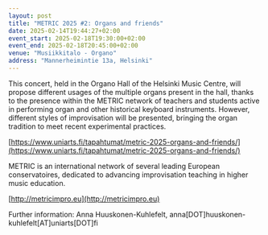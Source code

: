 ```yaml
---
layout: post
title: "METRIC 2025 #2: Or­gans and friends"
date: 2025-02-14T19:44:27+02:00
event_start: 2025-02-18T19:30:00+02:00
event_end: 2025-02-18T20:45:00+02:00
venue: "Musiikkitalo - Organo"
address: "Mannerheimintie 13a, Helsinki"
---
```


This concert, held in the Organo Hall of the Helsinki Music Centre, will propose different usages of the multiple organs present in the hall, thanks to the presence within the METRIC network of teachers and students active in performing organ and other historical keyboard instruments. However, different styles of improvisation will be presented, bringing the organ tradition to meet recent experimental practices.   
  
[https://www.uniarts.fi/tapahtumat/metric-2025-organs-and-friends/](https://www.uniarts.fi/tapahtumat/metric-2025-organs-and-friends/)  
  
METRIC is an international network of several leading European conservatoires, dedicated to advancing improvisation teaching in higher music education.   
  
[http://metricimpro.eu](http://metricimpro.eu)  
  
Further information: Anna Huuskonen-Kuhlefelt, anna[DOT]huuskonen-kuhlefelt[AT]uniarts[DOT]fi
